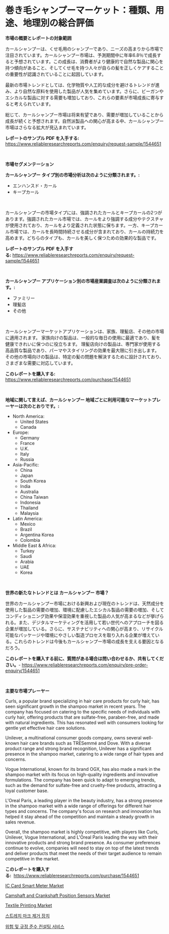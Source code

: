 <p><h1>巻き毛シャンプーマーケット：種類、用途、地理別の総合評価</h1></p><p><strong>市場の概要とレポートの対象範囲</strong></p>
<p><p>カールシャンプーは、くせ毛用のシャンプーであり、ニーズの高まりから市場で注目されています。カールシャンプー市場は、予測期間中に年率6.8％で成長すると予想されています。この成長は、消費者がより健康的で自然な製品に関心を持つ傾向があること、そしてくせ毛を持つ人々が自らの髪を正しくケアすることの重要性が認識されていることに起因しています。</p><p>最新の市場トレンドとしては、化学物質や人工的な成分を避けるトレンドが進み、より自然な原料を使用した製品が人気を集めています。さらに、ビーガンやエシカルな製品に対する需要も増加しており、これらの要素が市場成長に寄与すると考えられています。</p><p>総じて、カールシャンプー市場は将来有望であり、需要が増加していることから成長が続くと予想されます。自然派製品への関心が高まる中、カールシャンプー市場はさらなる拡大が見込まれています。</p></p>
<p><strong>レポートのサンプル PDF を入手する:</strong> <a href="https://www.reliableresearchreports.com/enquiry/request-sample/1544651">https://www.reliableresearchreports.com/enquiry/request-sample/1544651</a></p>
<p>&nbsp;</p>
<p><strong>市場セグメンテーション</strong></p>
<p><strong>カールシャンプー タイプ別の市場分析は次のように分類されます。:</strong></p>
<p><ul><li>エンハンスド・カール</li><li>キープカール</li></ul></p>
<p>&nbsp;</p>
<p><p>カールシャンプーの市場タイプには、強調されたカールとキープカールの2つがあります。強調されたカール市場では、カールをより強調する成分やテクスチャが使用されており、カールをより定義された状態に保ちます。一方、キープカール市場では、カールを長時間持続させる成分が含まれており、カールの持続力を高めます。どちらのタイプも、カールを美しく保つための効果的な製品です。</p></p>
<p><strong>レポートのサンプル PDF を入手する:</strong>&nbsp;<a href="https://www.reliableresearchreports.com/enquiry/request-sample/1544651">https://www.reliableresearchreports.com/enquiry/request-sample/1544651</a></p>
<p>&nbsp;</p>
<p><strong> カールシャンプー アプリケーション別の市場産業調査は次のように分類されます。:</strong></p>
<p><ul><li>ファミリー</li><li>理髪店</li><li>その他</li></ul></p>
<p>&nbsp;</p>
<p><p>カールシャンプーマーケットアプリケーションは、家族、理髪店、その他の市場に適用されます。 家族向けの製品は、一般的な毎日の使用に最適であり、髪を健康できれいに保つのに役立ちます。 理髪店向けの製品は、専門家が使用する高品質な製品であり、パーマやスタイリングの効果を最大限に引き出します。 その他の市場向けの製品は、特定の髪の問題を解決するために設計されており、さまざまな需要に対応しています。</p></p>
<p><strong>このレポートを購入する:</strong>&nbsp; <a href="https://www.reliableresearchreports.com/purchase/1544651">https://www.reliableresearchreports.com/purchase/1544651</a></p>
<p>&nbsp;</p>
<p><strong>地域に関して言えば、カールシャンプー 地域ごとに利用可能なマーケットプレーヤーは次のとおりです。:</strong></p>
<p><ul>
    <li>
        North America:
        <ul>
            <li>United States</li>
            <li>Canada</li>
        </ul>
    </li>
    <li>
        Europe:
        <ul>
            <li>Germany</li>
            <li>France</li>
            <li>U.K.</li>
            <li>Italy</li>
            <li>Russia</li>
        </ul>
    </li>
    <li>
        Asia-Pacific:
        <ul>
            <li>China</li>
            <li>Japan</li>
            <li>South Korea</li>
            <li>India</li>
            <li>Australia</li>
            <li>China Taiwan</li>
            <li>Indonesia</li>
            <li>Thailand</li>
            <li>Malaysia</li>
        </ul>
    </li>
    <li>
        Latin America:
        <ul>
            <li>Mexico</li>
            <li>Brazil</li>
            <li>Argentina Korea</li>
            <li>Colombia</li>
        </ul>
    </li>
    <li>
        Middle East & Africa:
        <ul>
            <li>Turkey</li>
            <li>Saudi</li>
            <li>Arabia</li>
            <li>UAE</li>
            <li>Korea</li>
        </ul>
    </li>
    </ul></p>
<p>&nbsp;</p>
<p><strong>世界の新たなトレンドとは カールシャンプー 市場？</strong></p>
<p><p>世界のカールシャンプー市場における新興および現在のトレンドは、天然成分を使用した製品の需要の増加、環境に配慮したエシカル製品の需要の増加、そしてコンディショニング効果や保湿効果を重視した製品の人気が高まるなどが挙げられる。また、デジタルマーケティングを活用して若い世代へのアプローチを図る企業が増加している。さらに、サステナビリティへの関心が高まり、リサイクル可能なパッケージや環境にやさしい製造プロセスを取り入れる企業が増えている。これらのトレンドは今後もカールシャンプー市場の成長を支える要因となるだろう。</p></p>
<p><strong>このレポートを購入する前に、質問がある場合は問い合わせるか、共有してください。</strong>- <a href="https://www.reliableresearchreports.com/enquiry/pre-order-enquiry/1544651">https://www.reliableresearchreports.com/enquiry/pre-order-enquiry/1544651</a></p>
<p>&nbsp;</p>
<p><strong>主要な市場プレーヤー</strong></p>
<p><p>Curls, a popular brand specializing in hair care products for curly hair, has seen significant growth in the shampoo market in recent years. The company has focused on catering to the specific needs of individuals with curly hair, offering products that are sulfate-free, paraben-free, and made with natural ingredients. This has resonated well with consumers looking for gentle yet effective hair care solutions.</p><p>Unilever, a multinational consumer goods company, owns several well-known hair care brands such as TRESemmé and Dove. With a diverse product range and strong brand recognition, Unilever has a significant presence in the shampoo market, catering to a wide range of hair types and concerns.</p><p>Vogue International, known for its brand OGX, has also made a mark in the shampoo market with its focus on high-quality ingredients and innovative formulations. The company has been quick to adapt to emerging trends, such as the demand for sulfate-free and cruelty-free products, attracting a loyal customer base.</p><p>L'Oreal Paris, a leading player in the beauty industry, has a strong presence in the shampoo market with a wide range of offerings for different hair types and concerns. The company's focus on research and innovation has helped it stay ahead of the competition and maintain a steady growth in sales revenue.</p><p>Overall, the shampoo market is highly competitive, with players like Curls, Unilever, Vogue International, and L'Oreal Paris leading the way with their innovative products and strong brand presence. As consumer preferences continue to evolve, companies will need to stay on top of the latest trends and deliver products that meet the needs of their target audience to remain competitive in the market.</p></p>
<p><strong>このレポートを購入する:</strong>&nbsp;&nbsp;<a href="https://www.reliableresearchreports.com/purchase/1544651">https://www.reliableresearchreports.com/purchase/1544651</a></p>
<p><p><a href="https://github.com/prosalinda88/Market-Research-Report-List-3/blob/main/ic-card-smart-meter-market.md">IC Card Smart Meter Market</a></p><p><a href="https://issuu.com/reportprime-2/docs/camshaft-and-crankshaft-position-sensors-market-si">Camshaft and Crankshaft Position Sensors Market</a></p><p><a href="https://iodized-pantydraco-05c.notion.site/Textile-Printing-Market-Research-Report-Reveals-The-Latest-Trends-And-Opportunities-of-this-Market-f-091a64912ec449e7a4d1dc7530b33d83">Textile Printing Market</a></p><p><a href="https://github.com/Tristiarton768456/Market-Research-Report-List-1/blob/main/857398512569.md">스트레치 마크 제거 장치</a></p><p><a href="https://github.com/vsoq0zknh59/Market-Research-Report-List-1/blob/main/119644812568.md">위험 및 규정 준수 컨설팅 서비스</a></p></p>